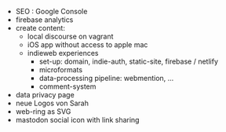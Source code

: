 
* SEO : Google Console
* firebase analytics
* create content:
    * local discourse on vagrant
    * iOS app without access to apple mac
    * indieweb experiences
        * set-up: domain, indie-auth, static-site, firebase / netlify
        * microformats
        * data-processing pipeline: webmention, ...
        * comment-system
* data privacy page
* neue Logos von Sarah
* web-ring as SVG
* mastodon social icon with link sharing

